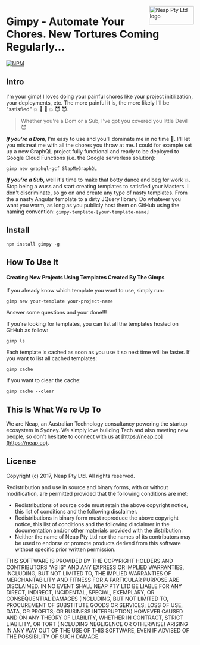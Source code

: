 <a href="https://neap.co" target="_blank"><img src="https://neap.co/img/neap_black_small_logo.png" alt="Neap Pty Ltd logo" title="Neap" align="right" height="50" width="120"/></a>

# Gimpy - Automate Your Chores. New Tortures Coming Regularly...
[![NPM][1]][2]

[1]: https://img.shields.io/npm/v/gimpy.svg?style=flat
[2]: https://www.npmjs.com/package/gimpy

## Intro
I'm your gimp! I loves doing your painful chores like your project initilization, your deployments, etc. The more painful it is, the more likely I'll be "satisfied" :collision: :japanese_ogre: :japanese_ogre: :collision: :smiling_imp: :smiling_imp:.

> Whether you're a Dom or a Sub, I've got you covered you little Devil :smiling_imp:

_**If you're a Dom**_, I'm easy to use and you'll dominate me in no time :smoking:. I'll let you mistreat me with all the chores you throw at me. I could for example set up a new GraphQL project fully functional and ready to be deployed to Google Cloud Functions (i.e. the Google serverless solution):

```
gimp new graphql-gcf SlapMeGraphQL
```

_**If you're a Sub**_, well it's time to make that botty dance and beg for work :collision:. Stop being a wuss and start creating templates to satisfied your Masters. I don't discriminate, so go on and create any type of nasty templates. From the a nasty Angular template to a dirty JQuery library. Do whatever you want you worm, as long as you publicly host them on GitHub using the naming convention: ```gimpy-template-[your-template-name]```

## Install
```
npm install gimpy -g
```
## How To Use It
#### Creating New Projects Using Templates Created By The Gimps

If you already know which template you want to use, simply run:
```
gimp new your-template your-project-name
```
Answer some questions and your done!!!

If you're looking for templates, you can list all the templates hosted on GitHub as follow:
```
gimp ls
```

Each template is cached as soon as you use it so next time will be faster. If you want to list all cached templates:
```
gimp cache
```

If you want to clear the cache:
```
gimp cache --clear
```

## This Is What We re Up To
We are Neap, an Australian Technology consultancy powering the startup ecosystem in Sydney. We simply love building Tech and also meeting new people, so don't hesitate to connect with us at [https://neap.co](https://neap.co).

## License
Copyright (c) 2017, Neap Pty Ltd.
All rights reserved.

Redistribution and use in source and binary forms, with or without modification, are permitted provided that the following conditions are met:
* Redistributions of source code must retain the above copyright notice, this list of conditions and the following disclaimer.
* Redistributions in binary form must reproduce the above copyright notice, this list of conditions and the following disclaimer in the documentation and/or other materials provided with the distribution.
* Neither the name of Neap Pty Ltd nor the names of its contributors may be used to endorse or promote products derived from this software without specific prior written permission.

THIS SOFTWARE IS PROVIDED BY THE COPYRIGHT HOLDERS AND CONTRIBUTORS "AS IS" AND
ANY EXPRESS OR IMPLIED WARRANTIES, INCLUDING, BUT NOT LIMITED TO, THE IMPLIED
WARRANTIES OF MERCHANTABILITY AND FITNESS FOR A PARTICULAR PURPOSE ARE
DISCLAIMED. IN NO EVENT SHALL NEAP PTY LTD BE LIABLE FOR ANY
DIRECT, INDIRECT, INCIDENTAL, SPECIAL, EXEMPLARY, OR CONSEQUENTIAL DAMAGES
(INCLUDING, BUT NOT LIMITED TO, PROCUREMENT OF SUBSTITUTE GOODS OR SERVICES;
LOSS OF USE, DATA, OR PROFITS; OR BUSINESS INTERRUPTION) HOWEVER CAUSED AND
ON ANY THEORY OF LIABILITY, WHETHER IN CONTRACT, STRICT LIABILITY, OR TORT
(INCLUDING NEGLIGENCE OR OTHERWISE) ARISING IN ANY WAY OUT OF THE USE OF THIS
SOFTWARE, EVEN IF ADVISED OF THE POSSIBILITY OF SUCH DAMAGE.
